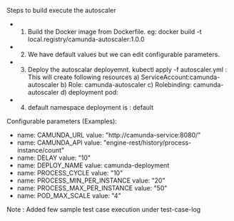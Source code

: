 

Steps to build execute the autoscaler

- 1) Build the Docker image from Dockerfile.
     eg: docker build -t local.registry/camunda-autoscaler:1.0.0
- 2) We have default values but we can edit configurable parameters.
- 3) Deploy the autoscalar deployemnt.
     kubectl apply -f autoscaler.yml : This will create following resources
        a) ServiceAccount:camunda-autoscaler
        b) Role: camunda-autoscaler
        c) Rolebinding: camunda-autoscaler
        d) deployment pod:
- 4) default namespace deployment is : default        

Configurable parameters (Examples):
- name: CAMUNDA_URL
  value: "http://camunda-service:8080/"
- name: CAMUNDA_API
  value: "engine-rest/history/process-instance/count"
- name: DELAY
  value: "10"
- name: DEPLOY_NAME
  value: camunda-deployment
- name: PROCESS_CYCLE
  value: "10"
- name: PROCESS_MIN_PER_INSTANCE
  value: "20"
- name: PROCESS_MAX_PER_INSTANCE
  value: "50"
- name: POD_MAX_SCALE
  value: "4"

Note : Added few sample test case execution under test-case-log  